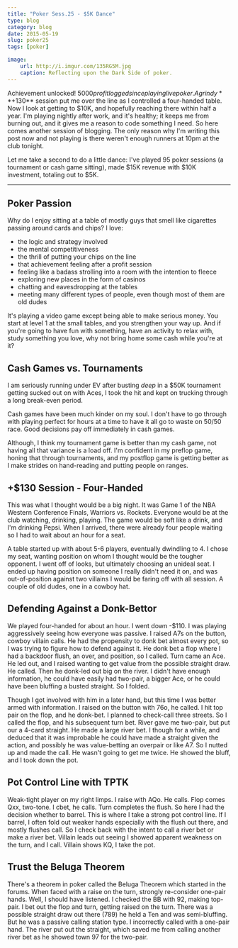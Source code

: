 ```yaml
---
title: "Poker Sess.25 - $5K Dance"
type: blog
category: blog
date: 2015-05-19
slug: poker25
tags: [poker]

image:
    url: http://i.imgur.com/135RG5M.jpg
    caption: Reflecting upon the Dark Side of poker.
---
```


Achievement unlocked! $5000 profit logged since playing live poker. A grindy
**+$130** session put me over the line as I controlled a four-handed table.
Now I look at getting to $10K, and hopefully reaching there within half a year.
I'm playing nightly after work, and it's healthy; it keeps me from burning out,
and it gives me a reason to code something I need. So here comes another
session of blogging. The only reason why I'm writing this post now and not
playing is there weren't enough runners at 10pm at the club tonight.

Let me take a second to do a little dance: I've played 95 poker sessions (a
tournament or cash game sitting), made $15K revenue with $10K investment,
totaling out to $5K.

---

## Poker Passion

Why do I enjoy sitting at a table of mostly guys that smell like cigarettes
passing around cards and chips? I love:

- the logic and strategy involved
- the mental competitiveness
- the thrill of putting your chips on the line
- that achievement feeling after a profit session
- feeling like a badass strolling into a room with the intention to fleece
- exploring new places in the form of casinos
- chatting and eavesdropping at the tables
- meeting many different types of people, even though most of them are old
  dudes

It's playing a video game except being able to make serious money. You start at
level 1 at the small tables, and you strengthen your way up. And if you're
going to have fun with something, have an activity to relax with, study
something you love, why not bring home some cash while you're at it?

## Cash Games vs. Tournaments

I am seriously running under EV after busting *deep* in a $50K tournament
getting sucked out on with Aces, I took the hit and kept on trucking through a
long break-even period.

Cash games have been much kinder on my soul. I don't have to go through with
playing perfect for hours at a time to have it all go to waste on 50/50 race.
Good decisions pay off immediately in cash games.

Although, I think my tournament game is better than my cash game, not having
all that variance is a load off. I'm confident in my preflop game, honing
that through tournaments, and my postflop game is getting better as I make
strides on hand-reading and putting people on ranges.

## +$130 Session - Four-Handed

This was what I thought would be a big night. It was Game 1 of the NBA Western
Conference Finals, Warriors vs. Rockets. Everyone would be at the club
watching, drinking, playing. The game would be soft like a drink, and I'm
drinking Pepsi. When I arrived, there were already four people waiting so I had
to wait about an hour for a seat.

A table started up with about 5-6 players, eventually dwindling to 4. I chose
my seat, wanting position on whom I thought would be the tougher opponent. I went
off of looks, but ultimately choosing an unideal seat. I ended up having position
on someone I really didn't need it on, and was out-of-position against two
villains I would be faring off with all session. A couple of old dudes, one in
a cowboy hat.

## Defending Against a Donk-Bettor

We played four-handed for about an hour. I went down -$110. I was playing
aggressively seeing how everyone was passive. I raised A7s on the button,
cowboy villain calls. He had the propensity to donk bet almost every pot, so I
was trying to figure how to defend against it. He donk bet a flop where I had
a backdoor flush, an over, and position, so I called. Turn came an Ace. He
led out, and I raised wanting to get value from the possible straight draw. He
called. Then he donk-led out big on the river. I didn't have enough
information, he could have easily had two-pair, a bigger Ace, or he could have
been bluffing a busted straight. So I folded.

Though I got involved with him in a later hand, but this time I was better
armed with information. I raised on the button with 76o, he called. I hit
top pair on the flop, and he donk-bet. I planned to check-call three streets.
So I called the flop, and his subsequent turn bet. River gave me two-pair, but
put our a 4-card straight. He made a large river bet. I though for a while,
and deduced that it was improbable he could have made a straight given the
action, and possibly he was value-betting an overpair or like A7. So I nutted
up and made the call. He wasn't going to get me twice. He showed the bluff, and
I took down the pot.

## Pot Control Line with TPTK

Weak-tight player on my right limps. I raise with AQo. He calls. Flop comes
Qxx, two-tone. I cbet, he calls. Turn completes the flush. So here I had the
decision whether to barrel. This is where I take a strong pot control line.
If I barrel, I often fold out weaker hands especially with the flush out there,
and mostly flushes call. So I check back with the intent to call a river bet or
make a river bet. Villain leads out seeing I showed apparent weakness on the
turn, and I call. Villain shows KQ, I take the pot.

## Trust the Beluga Theorem

There's a theorem in poker called the Beluga Theorem which started in the
forums. When faced with a raise on the turn, strongly re-consider one-pair
hands. Well, I should have listened. I checked the BB with 92, making top-pair.
I bet out the flop and turn, getting raised on the turn. There was a possible
straight draw out there (789) he held a Ten and was semi-bluffing. But he
was a passive calling station type. I incorrectly called with a one-pair hand.
The river put out the straight, which saved me from calling another river bet
as he showed town 97 for the two-pair.
